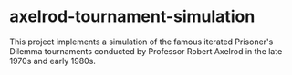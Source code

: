 # axelrod-tournament-simulation
This project implements a simulation of the famous iterated Prisoner's Dilemma tournaments conducted by Professor Robert Axelrod in the late 1970s and early 1980s.
